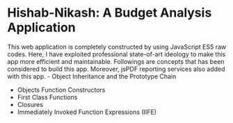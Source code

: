 # Hishab-Nikash: A Budget Analysis Application

This web application is completely constructed by using JavaScript ES5 raw codes.
Here, I have exploited professional state-of-art ideology to make this app more efficient and maintainable. Followings are concepts that has been considered to build this app. Moreover, jsPDF reporting services also added with this app. - Object Inheritance and the Prototype Chain
- Objects Function Constructors
- First Class Functions
- Closures
- Immediately Invoked Function Expressions (IIFE)
